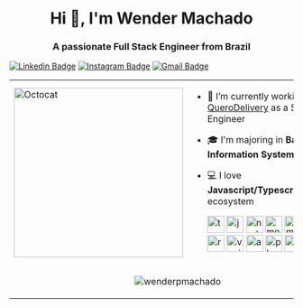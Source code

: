 <h1 align="center">
  Hi 👋, I'm Wender Machado
</h1>
<h3 align="center">
  A passionate Full Stack Engineer from Brazil
</h3>

[![Linkedin Badge](https://img.shields.io/badge/-LinkedIn-blue?style=flat-square&logo=Linkedin&logoColor=white&link=https://www.linkedin.com/in/wenderpmachado/)](https://www.linkedin.com/in/wenderpmachado/)
[![Instagram Badge](https://img.shields.io/badge/-Instagram-purple?style=flat-square&logo=Instagram&logoColor=white&link=https://instagram.com/wenderpmachado)](https://instagram.com/wenderpmachado)
[![Gmail Badge](https://img.shields.io/badge/-Gmail-c14438?style=flat-square&logo=Gmail&logoColor=white&link=mailto:wenderpmachado@gmail.com)](mailto:wenderpmachado@gmail.com)

<table>
   <tr>
      <td>
        <img src="https://raw.githubusercontent.com/wenderpmachado/wenderpmachado/master/octocat.png" alt="Octocat" width="300" height="300"/>
      </td>
     <td>
       
- 💼 I’m currently working on [QueroDelivery](https://querodelivery.com/) as a Software Engineer
       
- 🎓 I'm majoring in **Bachelor of Information Systems** at CEFET

- 💻 I love **Javascript/Typescript/Node.js** ecosystem

  <img src="https://devicons.github.io/devicon/devicon.git/icons/typescript/typescript-original.svg" alt="typescript" width="30" height="30"/>
  <img src="https://devicons.github.io/devicon/devicon.git/icons/javascript/javascript-original.svg" alt="javascript" width="30" height="30"/>
  <img src="https://devicons.github.io/devicon/devicon.git/icons/nodejs/nodejs-original-wordmark.svg" alt="nodejs" width="30" height="30"/>
  <img src="https://devicons.github.io/devicon/devicon.git/icons/mongodb/mongodb-original-wordmark.svg" alt="mongodb" width="30" height="30"/>
  <img src="https://devicons.github.io/devicon/devicon.git/icons/mysql/mysql-original-wordmark.svg" alt="mysql" width="30" height="30"/>
  <img src="https://devicons.github.io/devicon/devicon.git/icons/redis/redis-original-wordmark.svg" alt="redis" width="30" height="30"/>
  <img src="https://devicons.github.io/devicon/devicon.git/icons/docker/docker-original-wordmark.svg" alt="docker" width="30" height="30"/>
  <img src="https://devicons.github.io/devicon/devicon.git/icons/react/react-original-wordmark.svg" alt="react" width="30" height="30"/>
  <img src="https://devicons.github.io/devicon/devicon.git/icons/vuejs/vuejs-original-wordmark.svg" alt="vuejs" width="30" height="30"/>
  <img src="https://devicons.github.io/devicon/devicon.git/icons/angularjs/angularjs-original.svg" alt="angularjs" width="30" height="30"/>
  <img src="https://devicons.github.io/devicon/devicon.git/icons/php/php-original.svg" alt="php" width="30" height="30"/>
  <img src="https://devicons.github.io/devicon/devicon.git/icons/laravel/laravel-plain-wordmark.svg" alt="laravel" width="30" height="30"/>

     </td>
  </tr>
  <tr>
    <td colspan="2">
      <p align="center"> <img src="https://github-readme-stats.vercel.app/api?username=wenderpmachado&show_icons=true" alt="wenderpmachado" />
</p>
      </td>
  </tr>
</div>

